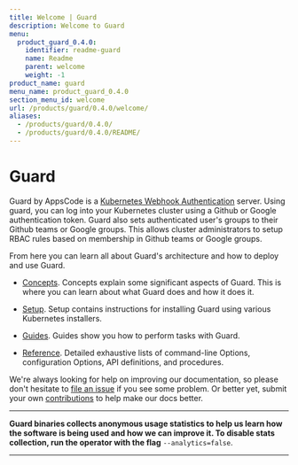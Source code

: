 ```yaml
---
title: Welcome | Guard
description: Welcome to Guard
menu:
  product_guard_0.4.0:
    identifier: readme-guard
    name: Readme
    parent: welcome
    weight: -1
product_name: guard
menu_name: product_guard_0.4.0
section_menu_id: welcome
url: /products/guard/0.4.0/welcome/
aliases:
  - /products/guard/0.4.0/
  - /products/guard/0.4.0/README/
---
```


# Guard

Guard by AppsCode is a [Kubernetes Webhook Authentication](https://kubernetes.io/docs/admin/authentication/#webhook-token-authentication) server. Using guard, you can log into your Kubernetes cluster using a Github or Google authentication token. Guard also sets authenticated user's groups to their Github teams or Google groups. This allows cluster administrators to setup RBAC rules based on membership in Github teams or Google groups.

From here you can learn all about Guard's architecture and how to deploy and use Guard.

- [Concepts](/docs/concepts/). Concepts explain some significant aspects of Guard. This is where you can learn about what Guard does and how it does it.

- [Setup](/docs/setup/). Setup contains instructions for installing Guard using various Kubernetes installers.

- [Guides](/docs/guides/). Guides show you how to perform tasks with Guard.

- [Reference](/docs/reference/). Detailed exhaustive lists of
command-line Options, configuration Options, API definitions, and procedures.

We're always looking for help on improving our documentation, so please don't hesitate to [file an issue](https://github.com/appscode/guard/issues/new) if you see some problem. Or better yet, submit your own [contributions](/docs/CONTRIBUTING.md) to help
make our docs better.

---

**Guard binaries collects anonymous usage statistics to help us learn how the software is being used and how we can improve it. To disable stats collection, run the operator with the flag** `--analytics=false`.

---
